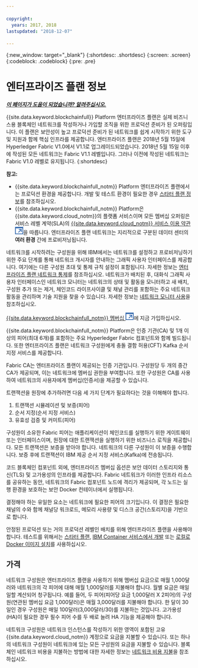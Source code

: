 ```yaml
---

copyright:
  years: 2017, 2018
lastupdated: "2018-12-07"

---
```


{:new_window: target="_blank"}
{:shortdesc: .shortdesc}
{:screen: .screen}
{:codeblock: .codeblock}
{:pre: .pre}

# 엔터프라이즈 플랜 정보


***[이 페이지가 도움이 되었습니까? 알려주십시오.](https://www.surveygizmo.com/s3/4501493/IBM-Blockchain-Documentation)***


{{site.data.keyword.blockchainfull}} Platform 엔터프라이즈 플랜은 실제 비즈니스용 블록체인 네트워크를 작성하거나 가입할 조직을 위한 프로덕션 준비가 된 오퍼링입니다. 이 플랜은 보안성이 높고 프로덕션 준비가 된 네트워크를 쉽게 시작하기 위한 도구 및 지원과 함께 핵심 인프라를 제공합니다. 엔터프라이즈 플랜은 2018년 5월 15일에 Hyperledger Fabric V1.0에서 V1.1로 업그레이드되었습니다. 2018년 5월 15일 이후에 작성된 모든 네트워크는 Fabric V1.1 레벨입니다. 그러나 이전에 작성된 네트워크는 Fabric V1.0 레벨로 유지됩니다.
{:shortdesc}

**참고:**
- {{site.data.keyword.blockchainfull_notm}} Platform 엔터프라이즈 플랜에서는 프로덕션 환경을 제공합니다. 개발 및 테스트 환경이 필요한 경우 [스타터 플랜 정보](starter_plan.html)를 참조하십시오.
- {{site.data.keyword.blockchainfull_notm}} Platform은 {{site.data.keyword.cloud_notm}}의 플랫폼 서비스이며 모든 멤버십 오퍼링은 서비스 레벨 계약(SLA)의 [{{site.data.keyword.cloud_notm}} 서비스 이용 약관 ![외부 링크 아이콘](images/external_link.svg "외부 링크 아이콘")](https://www-03.ibm.com/software/sla/sladb.nsf/sla/bm-6605-13 "{{site.data.keyword.cloud_notm}} 서비스 이용 약관")을 따릅니다. 엔터프라이즈 플랜 네트워크는 지리적으로 구분된 데이터 센터의 **여러 환경** 간에 프로비저닝됩니다.

네트워크를 시작하려는 구성원을 위해 IBM에서는 네트워크를 설정하고 프로비저닝하기 위한 주요 단계를 통해 네트워크 개시자를 안내하는 그래픽 사용자 인터페이스를 제공합니다. 여기에는 다른 구성원 초대 및 통제 규칙 설정이 포함됩니다. 자세한 정보는 [엔터프라이즈 플랜 네트워크 통제](get_start.html)를 참조하십시오. 네트워크가 배치된 후, 대화식 그래픽 사용자 인터페이스인 네트워크 모니터는 네트워크의 상태 및 활동을 모니터하고 새 배치, 구성원 추가 또는 제거, 체인코드 라이프사이클 및 채널 관리를 포함하는 주요 네트워크 활동을 관리하며 기술 지원을 찾을 수 있습니다. 자세한 정보는 [네트워크 모니터 사용](v10_dashboard.html)을 참조하십시오.

[{{site.data.keyword.blockchainfull_notm}} 멤버십 ![외부 링크 아이콘](images/external_link.svg "외부 링크 아이콘")](https://console.bluemix.net/catalog/services/blockchain?env_id=ibm:yp:us-south&taxonomyNavigation=apps)에 지금 가입하십시오.

{{site.data.keyword.blockchainfull_notm}} Platform은 인증 기관(CA) 및 1개 이상의 피어(최대 6개)를 포함하는 주요 Hyperledger Fabric 컴포넌트와 함께 빌드됩니다.  또한 엔터프라이즈 플랜은 네트워크 구성원에게 충돌 결함 허용(CFT) Kafka 순서 지정 서비스를 제공합니다.

Fabric CA는 엔터프라이즈 플랜이 제공되는 인증 기관입니다. 구성원당 두 개의 중간 CA가 제공되며, 이는 네트워크에 멤버십 권한을 부여합니다. 또한 구성원은 CA를 사용하여 네트워크의 사용자에게 멤버십(인증서)을 제공할 수 있습니다.

트랜잭션을 원장에 추가하려면 다음 세 가지 단계가 필요하다는 것을 이해해야 합니다.  
1. 트랜잭션 시뮬레이션 및 보증(피어)
2. 순서 지정(순서 지정 서비스)
3. 유효성 검증 및 커미트(피어)

구성원이 소유한 Fabric 피어는 애플리케이션이 체인코드를 실행하기 위한 게이트웨이 또는 인터페이스이며, 원장에 대한 트랜잭션을 실행하기 위한 비즈니스 로직을 제공합니다.  모든 트랜잭션은 보증을 받아야 합니다. 네트워크의 다른 구성원이 이 보증을 수행합니다. 보증 후에 트랜잭션이 IBM 제공 순서 지정 서비스(Kafka)에 전송됩니다.

코드 블록체인 컴포넌트 외에, 엔터프라이즈 멤버십 옵션은 보안 데이터 스토리지와 통신(TLS) 및 고가용성의 인프라를 제공합니다.  Fabric 네트워크가 이러한 인프라 리소스를 공유하는 동안, 네트워크의 Fabric 컴포넌트 노드에 격리가 제공되며, 각 노드는 실행 환경을 보호하는 보안 Docker 컨테이너에서 실행됩니다.

결정해야 하는 유일한 요소는 네트워크에 필요한 피어의 크기입니다. 이 결정은 필요한 채널의 수와 함께 채널당 워크로드, 메모리 사용량 및 디스크 공간(스토리지)을 기반으로 합니다.

안정된 프로덕션 또는 거의 프로덕션 레벨인 배치를 위해 엔터프라이즈 플랜을 사용해야 합니다. 테스트를 위해서는 [스타터 플랜](starter_plan.html), [IBM Container 서비스에서 개발](https://ibm-blockchain.github.io/) 또는 [로컬로 Docker 이미지 설치](http://hyperledger-fabric.readthedocs.io/en/release-1.1/build_network.html)를 사용하십시오.

<!--- The Enterprise plan provides the ordering service and CA. The membership fee is $1,000, and a per peer fee of $1,000 that is associated with the network. If you want to have high availability (HA), you must purchase an additional peer to provide the HA capabilities. For example, one organization (associated membership fee of $1,000) of two peers ($1,000 X 2 peers) with HA ($1,000 X 2 HA peers) requires a monthly charge of $5,000.  --->

## 가격  
네트워크 구성원은 엔터프라이즈 플랜을 사용하기 위해 멤버십 요금으로 매월 1,000달러와 네트워크의 각 피어에 대해 매월 1,000달러를 지불해야 합니다.  월별 요금은 매일 일할 계산되어 청구됩니다.  예를 들어, 두 피어(피어당 요금 1,000달러 X 2피어)의 구성원(연관된 멤버십 요금 1,000달러)은 매월 3,000달러를 지불해야 합니다.  한 달이 30일인 경우 구성원은 매일 100달러(3,000달러/30)를 지불하는 것입니다.  고가용성(HA)이 필요한 경우 필수 피어 수를 두 배로 늘려 HA 기능을 제공해야 합니다.

네트워크 구성원은 네트워크 인스턴스를 작성하기 위한 영역이 포함된 고유 {{site.data.keyword.cloud_notm}} 계정으로 요금을 지불할 수 있습니다. 또는 하나의 네트워크 구성원이 네트워크에 있는 모든 구성원의 요금을 지불할 수 있습니다. 블록체인 네트워크 비용을 지불하는 방법에 대한 자세한 정보는 [네트워크 비용 지불](howto/paying_mode.html)을 참조하십시오.
